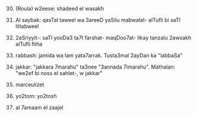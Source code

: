 30. (Roula) w2eese: shadeed el wasakh

31. Al saybak: qasTal taweel wa 3areeD yaSilu mabwalat- alTufli bi saTl liltabweel

32. 2aSriyyit-: saTl yooDa3 ta7t farshat- maqDoo7at- likay tanzalu 2awsakh alTufli fiiha

33. rabbash: jamida wa lam yata7arrak. Tusta3mal 2ayDan ka "labbaSa"

34. jakkar: "jakkara 7marahu" ta3nee "3annada 7imarahu". Mathalan: "we2ef bi noss el sahlet-, w jakkar"

35. marceulizet

36. yo2tom: yo2tosh

37. al 7amaam el zaajel
